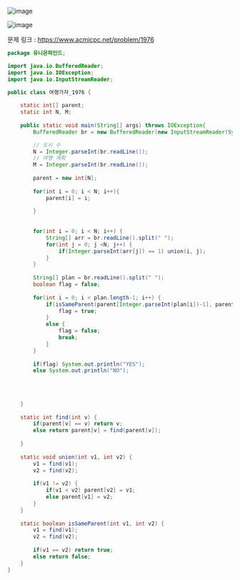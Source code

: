

![image](https://user-images.githubusercontent.com/74396651/168759048-c532707c-027f-4622-9ee7-2f37df8d5714.png)

![image](https://user-images.githubusercontent.com/74396651/168759148-c13e899d-631d-42a5-8b64-641166203891.png)


문제 링크 : https://www.acmicpc.net/problem/1976

```java
package 유니온파인드;

import java.io.BufferedReader;
import java.io.IOException;
import java.io.InputStreamReader;

public class 여행가자_1976 {
	
	static int[] parent;
	static int N, M;
	
	public static void main(String[] args) throws IOException{
		BufferedReader br = new BufferedReader(new InputStreamReader(System.in));

		// 도시 수
		N = Integer.parseInt(br.readLine());
		// 여행 계획
		M = Integer.parseInt(br.readLine());
		
		parent = new int[N];
				
		for(int i = 0; i < N; i++){
			parent[i] = i;
					
		}
		
		
		for(int i = 0; i < N; i++) {
			String[] arr = br.readLine().split(" ");
			for(int j = 0; j <N; j++) {
				if(Integer.parseInt(arr[j]) == 1) union(i, j);
			}
		}
		
		String[] plan = br.readLine().split(" ");
		boolean flag = false;
		
		for(int i = 0; i < plan.length-1; i++) {
			if(isSameParent(parent[Integer.parseInt(plan[i])-1], parent[Integer.parseInt(plan[i+1])-1])) {
				flag = true;
			}
			else {
				flag = false;
				break;
			}
		}
		
		if(flag) System.out.println("YES");
		else System.out.println("NO");
		
		
	
	
	}
	
	static int find(int v) {
		if(parent[v] == v) return v;
		else return parent[v] = find(parent[v]);
		
	}
	
	static void union(int v1, int v2) {
		v1 = find(v1);
		v2 = find(v2);
		
		if(v1 != v2) {
			if(v1 < v2) parent[v2] = v1;
			else parent[v1] = v2;
		}
	}
	
	static boolean isSameParent(int v1, int v2) {
		v1 = find(v1);
		v2 = find(v2);
		
		if(v1 == v2) return true;
		else return false;
	}
}









```
